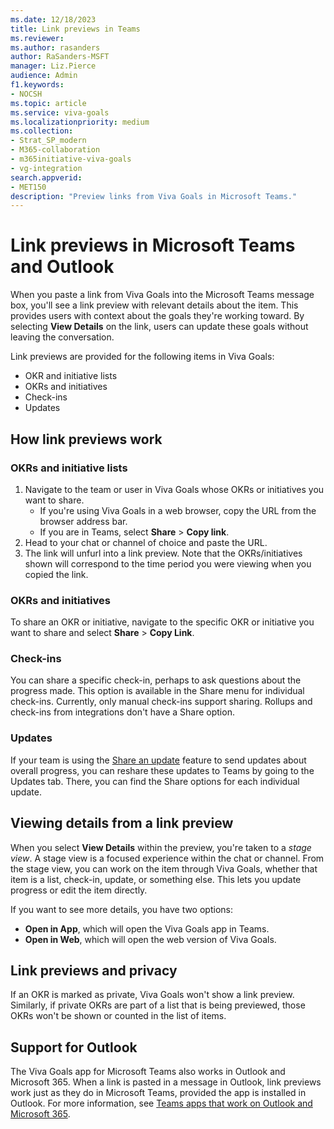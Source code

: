 ```yaml
---
ms.date: 12/18/2023
title: Link previews in Teams 
ms.reviewer: 
ms.author: rasanders
author: RaSanders-MSFT
manager: Liz.Pierce
audience: Admin
f1.keywords:
- NOCSH
ms.topic: article
ms.service: viva-goals
ms.localizationpriority: medium
ms.collection:  
- Strat_SP_modern
- M365-collaboration
- m365initiative-viva-goals
- vg-integration  
search.appverid:
- MET150
description: "Preview links from Viva Goals in Microsoft Teams."
---
```


# Link previews in Microsoft Teams and Outlook

When you paste a link from Viva Goals into the Microsoft Teams message box, you'll see a link preview with relevant details about the item. This provides users with context about the goals they're working toward. By selecting **View Details** on the link, users can update these goals without leaving the conversation.

Link previews are provided for the following items in Viva Goals:

- OKR and initiative lists
- OKRs and initiatives
- Check-ins
- Updates

## How link previews work

### OKRs and initiative lists

1. Navigate to the team or user in Viva Goals whose OKRs or initiatives you want to share.
    - If you're using Viva Goals in a web browser, copy the URL from the browser address bar.
    - If you are in Teams, select **Share** > **Copy link**.
1. Head to your chat or channel of choice and paste the URL.
1. The link will unfurl into a link preview. Note that the OKRs/initiatives shown will correspond to the time period you were viewing when you copied the link.

### OKRs and initiatives

To share an OKR or initiative, navigate to the specific OKR or initiative you want to share and select **Share** > **Copy Link**.

### Check-ins

You can share a specific check-in, perhaps to ask questions about the progress made. This option is available in the Share menu for individual check-ins. Currently, only manual check-ins support sharing. Rollups and check-ins from integrations don't have a Share option.

### Updates

If your team is using the [Share an update](goals-broadcast.md) feature to send updates about overall progress, you can reshare these updates to Teams by going to the Updates tab. There, you can find the Share options for each individual update.

## Viewing details from a link preview

When you select **View Details** within the preview, you're taken to a *stage view*. A stage view is a focused experience within the chat or channel. From the stage view, you can work on the item through Viva Goals, whether that item is a list, check-in, update, or something else. This lets you update progress or edit the item directly.

If you want to see more details, you have two options:

- **Open in App**, which will open the Viva Goals app in Teams.
- **Open in Web**, which will open the web version of Viva Goals.

## Link previews and privacy

If an OKR is marked as private, Viva Goals won't show a link preview. Similarly, if private OKRs are part of a list that is being previewed, those OKRs won't be shown or counted in the list of items.  

## Support for Outlook

The Viva Goals app for Microsoft Teams also works in Outlook and Microsoft 365. When a link is pasted in a message in Outlook, link previews work just as they do in Microsoft Teams, provided the app is installed in Outlook. For more information, see [Teams apps that work on Outlook and Microsoft 365](/microsoft-365/admin/manage/teams-apps-work-on-outlook-and-m365).
